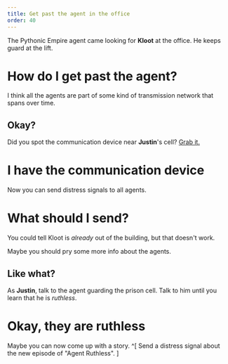 ```yaml
---
title: Get past the agent in the office
order: 40
---
```


The Pythonic Empire agent came looking for **Kloot** at the office. He keeps guard at the lift.

# How do I get past the agent?
I think all the agents are part of some kind of transmission network that spans over time.

## Okay?
Did you spot the communication device near **Justin**'s cell? [Grab it.](../justin/comm-device.md)

# I have the communication device
Now you can send distress signals to all agents.

# What should I send?
You could tell Kloot is _already_ out of the building, but that doesn't work.

Maybe you should pry some more info about the agents.

## Like what?
As **Justin**, talk to the agent guarding the prison cell. Talk to him until you learn that he is _ruthless_.

# Okay, they are ruthless
Maybe you can now come up with a story. ^[ Send a distress signal about the new episode of "Agent Ruthless". ]
